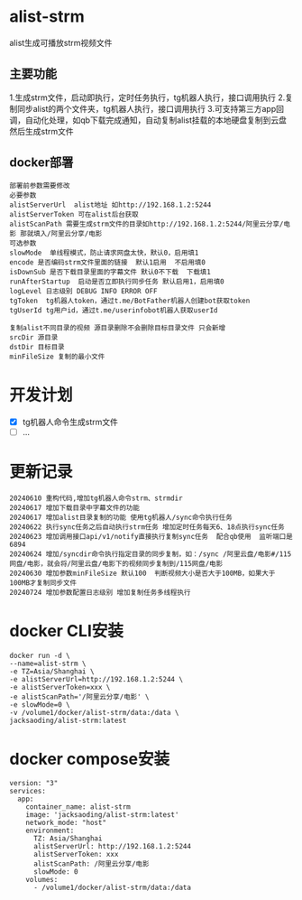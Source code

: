 # alist-strm
 alist生成可播放strm视频文件

## 主要功能
1.生成strm文件，启动即执行，定时任务执行，tg机器人执行，接口调用执行
2.复制同步alist的两个文件夹，tg机器人执行，接口调用执行
3.可支持第三方app回调，自动化处理，如qb下载完成通知，自动复制alist挂载的本地硬盘复制到云盘然后生成strm文件

## docker部署 


```
部署前参数需要修改
必要参数
alistServerUrl  alist地址 如http://192.168.1.2:5244
alistServerToken 可在alist后台获取
alistScanPath 需要生成strm文件的目录如http://192.168.1.2:5244/阿里云分享/电影 那就填入/阿里云分享/电影
可选参数
slowMode  单线程模式，防止请求网盘太快，默认0，启用填1
encode 是否编码strm文件里面的链接  默认1启用  不启用填0
isDownSub 是否下载目录里面的字幕文件 默认0不下载  下载填1
runAfterStartup  启动是否立即执行同步任务 默认启用1，启用填0
logLevel 日志级别 DEBUG INFO ERROR OFF
tgToken  tg机器人token，通过t.me/BotFather机器人创建bot获取token
tgUserId tg用户id，通过t.me/userinfobot机器人获取userId

复制alist不同目录的视频 源目录删除不会删除目标目录文件 只会新增
srcDir 源目录
dstDir 目标目录
minFileSize 复制的最小文件

```

# 开发计划

- [x] tg机器人命令生成strm文件
- [ ] ...

# 更新记录

```
20240610 重构代码,增加tg机器人命令strm、strmdir
20240617 增加下载目录中字幕文件的功能
20240617 增加alist目录复制的功能 使用tg机器人/sync命令执行任务
20240622 执行sync任务之后自动执行strm任务 增加定时任务每天6、18点执行sync任务
20240623 增加调用接口api/v1/notify直接执行复制sync任务  配合qb使用  监听端口是6894
20240624 增加/syncdir命令执行指定目录的同步复制，如：/sync /阿里云盘/电影#/115网盘/电影，就会将/阿里云盘/电影下的视频同步复制到/115网盘/电影
20240630 增加参数minFileSize 默认100  判断视频大小是否大于100MB，如果大于100MB才复制同步文件
20240724 增加参数配置日志级别 增加复制任务多线程执行
```

# docker CLI安装

```
docker run -d \
--name=alist-strm \
-e TZ=Asia/Shanghai \
-e alistServerUrl=http://192.168.1.2:5244 \
-e alistServerToken=xxx \
-e alistScanPath='/阿里云分享/电影' \
-e slowMode=0 \
-v /volume1/docker/alist-strm/data:/data \
jacksaoding/alist-strm:latest
```

# docker compose安装

```
version: "3"
services:
  app:
    container_name: alist-strm
    image: 'jacksaoding/alist-strm:latest'
    network_mode: "host"
    environment:
      TZ: Asia/Shanghai
      alistServerUrl: http://192.168.1.2:5244
      alistServerToken: xxx
      alistScanPath: /阿里云分享/电影
      slowMode: 0
    volumes:
      - /volume1/docker/alist-strm/data:/data
```
